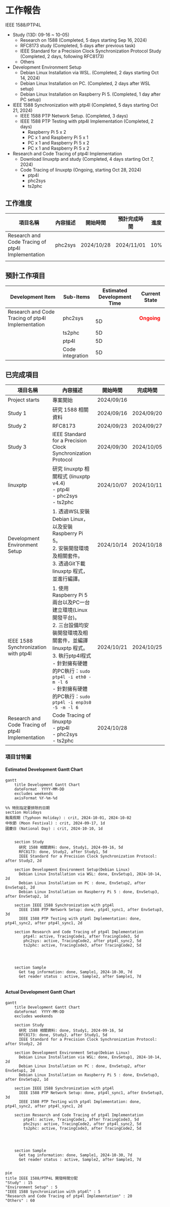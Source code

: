 
# 工作報告

IEEE 1588/PTP4L
+ Study (13D: 09-16 ~ 10-05)
	+ Research on 1588 (Completed, 5 days starting Sep 16, 2024)
	+ RFC8173 study (Completed, 5 days after previous task)
	+ IEEE Standard for a Precision Clock Synchronization Protocol Study (Completed, 2 days, following RFC8173)
	+ Others
+ Development Environment Setup
	+ Debian Linux Installation via WSL. (Completed, 2 days starting Oct 14, 2024)
	+ Debian Linux Installation on PC. (Completed, 2 days after WSL setup)
	+ Debian Linux Installation on Raspberry Pi 5. (Completed, 1 day after PC setup)
+ IEEE 1588 Synchronization with ptp4l (Completed, 5 days starting Oct 21, 2024)
	+ IEEE 1588 PTP Network Setup. (Completed, 3 days)
	+ IEEE 1588 PTP Testing with ptp4l Implementation (Completed, 2 days)
		+ Raspberry Pi 5 x 2
		+ PC x 1 and Raspberry Pi 5 x 1
		+ PC x 1 and Raspberry Pi 5 x 2
		+ PC x 1 and Raspberry Pi 5 x 2
+ Research and Code Tracing of ptp4l Implementation
	+ Download linuxptp and study (Completed, 4 days starting Oct 7, 2024)
	+ Code Tracing of linuxptp (Ongoing, starting Oct 28, 2024)
		+ ptp4l
		+ phc2sys
		+ ts2phc

## 工作進度

| 項目名稱                                              | 內容描述    | 開始時間       | 預計完成時間     | 進度  |
| ------------------------------------------------- | ------- | ---------- | ---------- | --- |
| Research and Code Tracing of ptp4l Implementation | phc2sys | 2024/10/28 | 2024/11/01 | 10% |
|                                                   |         |            |            |     |

## 預計工作項目

| Development Item                                  | Sub-Items        | Estimated Development Time | Current State                          |
| ------------------------------------------------- | ---------------- | -------------------------- | -------------------------------------- |
| Research and Code Tracing of ptp4l Implementation | phc2sys          | <br>5D                     | **<font color=#FF0000>Ongoing</font>** |
|                                                   | ts2phc           | 5D                         |                                        |
|                                                   | ptp4l<br>        | 5D                         |                                        |
|                                                   | Code integration | 5D                         |                                        |


## 已完成項目

| 項目名稱                                              | 內容描述                                                                                                                                                                                                      | 開始時間       | 完成時間       |
| ------------------------------------------------- | --------------------------------------------------------------------------------------------------------------------------------------------------------------------------------------------------------- | ---------- | ---------- |
| Project starts                                    | 專案開始                                                                                                                                                                                                      | 2024/09/16 |            |
| Study 1                                           | 研究 1588 相關資料                                                                                                                                                                                              | 2024/09/16 | 2024/09/20 |
| Study 2                                           | RFC8173                                                                                                                                                                                                   | 2024/09/23 | 2024/09/27 |
| Study 3                                           | IEEE Standard for a Precision Clock Synchronization Protocol                                                                                                                                              | 2024/09/30 | 2024/10/05 |
| linuxptp                                          | 研究 linuxptp 相關程式 (linuxptp v4.4)<br>- ptp4l<br>- phc2sys<br>- ts2phc                                                                                                                                      | 2024/10/07 | 2024/10/11 |
| Development Environment Setup                     | 1. 透過WSL安裝Debian Linux，以及安裝Raspberry Pi 5。<br>2. 安裝開發環境及相關套件。<br>3. 透過Git下載 linuxptp 程式，並進行編譯。                                                                                                            | 2024/10/14 | 2024/10/18 |
| IEEE 1588 Synchronization with ptp4l              | 1. 使用Raspberry Pi 5兩台以及PC一台建立環境(Linux 開發平台)。<br>2. 三台設備均安裝開發環境及相關套件，並編譯 linuxptp 程式。<br>3. 執行ptp4l程式<br>  - 針對擁有硬體的PC執行：`sudo ptp4l -i eth0 -m -l 6`<br>  - 針對擁有硬體的PC執行：`sudo ptp4l -i enp3s0 -S -m -l 6` | 2024/10/21 | 2024/10/25 |
| Research and Code Tracing of ptp4l Implementation | Code Tracing of linuxptp<br>- ptp4l<br>- phc2sys<br>- ts2phc                                                                                                                                              | 2024/10/28 |            |

### 項目甘特圖

#### Estimated Development Gantt Chart


```mermaid
gantt
    title Development Gantt Chart
    dateFormat  YYYY-MM-DD
    excludes weekends
    axisFormat %Y-%m-%d

%% 特別指定要排除的日期
section Holidays
颱風假期 (Typhoon Holiday) : crit, 2024-10-01, 2024-10-02
中秋節 (Moon Festival) : crit, 2024-09-17, 1d
國慶日 (National Day) : crit, 2024-10-10, 1d


    section Study
      研究 1588 相關資料: done, Study1, 2024-09-16, 5d
      RFC8173: done, Study2, after Study1, 5d
      IEEE Standard for a Precision Clock Synchronization Protocol: after Study2, 2d

    section Development Environment Setup(Debian Linux)
      Debian Linux Installation via WSL: done, EnvSetup1, 2024-10-14, 2d
      Debian Linux Installation on PC : done, EnvSetup2, after EnvSetup1, 2d
      Debian Linux Installation on Raspberry Pi 5 : done, EnvSetup3, after EnvSetup2, 1d

    section IEEE 1588 Synchronization with ptp4l
      IEEE 1588 PTP Network Setup: done, ptp4l_sync1, after EnvSetup3, 3d
      IEEE 1588 PTP Testing with ptp4l Implementation: done, ptp4l_sync2, after ptp4l_sync1, 2d

    section Research and Code Tracing of ptp4l Implementation
	    ptp4l: active, TracingCode1, after TracingCode3, 5d
    	phc2sys: active, TracingCode2, after ptp4l_sync2, 5d
	    ts2phc: active, TracingCode3, after TracingCode2, 5d




	section Sample
      Get tag information: done, Sample1, 2024-10-30, 7d
      Get reader status : active, Sample2, after Sample1, 7d


```


#### Actual Development Gantt Chart

```mermaid
gantt
    title Development Gantt Chart
    dateFormat  YYYY-MM-DD
    excludes weekends

    section Study
      研究 1588 相關資料: done, Study1, 2024-09-16, 5d
      RFC8173: done, Study2, after Study1, 5d
      IEEE Standard for a Precision Clock Synchronization Protocol: after Study2, 2d

    section Development Environment Setup(Debian Linux)
      Debian Linux Installation via WSL: done, EnvSetup1, 2024-10-14, 2d
      Debian Linux Installation on PC : done, EnvSetup2, after EnvSetup1, 2d
      Debian Linux Installation on Raspberry Pi 5 : done, EnvSetup3, after EnvSetup2, 1d

    section IEEE 1588 Synchronization with ptp4l
      IEEE 1588 PTP Network Setup: done, ptp4l_sync1, after EnvSetup3, 3d
      IEEE 1588 PTP Testing with ptp4l Implementation: done, ptp4l_sync2, after ptp4l_sync1, 2d

    section Research and Code Tracing of ptp4l Implementation
	    ptp4l: active, TracingCode1, after TracingCode3, 5d
    	phc2sys: active, TracingCode2, after ptp4l_sync2, 5d
	    ts2phc: active, TracingCode3, after TracingCode2, 5d




	section Sample
      Get tag information: done, Sample1, 2024-10-30, 7d
      Get reader status : active, Sample2, after Sample1, 7d


```




```mermaid
pie
title IEEE 1588/PTP4L 開發時間分配
"Study" : 15
"Environment Setup" : 5
"IEEE 1588 Synchronization with ptp4l" : 5
"Research and Code Tracing of ptp4l Implementation" : 20
"Others" : 60


```


